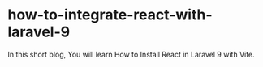 # how-to-integrate-react-with-laravel-9
In this short blog, You will learn How to Install React in Laravel 9 with Vite.
